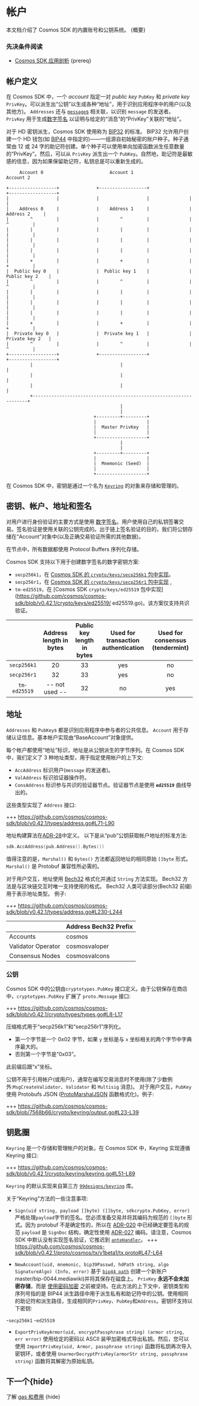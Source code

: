 # 帐户

本文档介绍了 Cosmos SDK 的内置账号和公钥系统。 {概要}

### 先决条件阅读

- [Cosmos SDK 应用剖析](./app-anatomy.md) {prereq}

## 帐户定义

在 Cosmos SDK 中，一个 _account_ 指定一对 _public key_ `PubKey` 和 _private key_ `PrivKey`。可以派生出“公钥”以生成各种“地址”，用于识别应用程序中的用户(以及其他方)。 `Addresses` 还与 [`message`s](../building-modules/messages-and-queries.md#messages) 相关联，以识别 `message` 的发送者。 `PrivKey` 用于生成[数字签名](#signatures) 以证明与给定的“消息”的“PrivKey”关联的“地址”。

对于 HD 密钥派生，Cosmos SDK 使用称为 [BIP32](https://github.com/bitcoin/bips/blob/master/bip-0032.mediawiki) 的标准。 BIP32 允许用户创建一个 HD 钱包(如 [BIP44](https://github.com/bitcoin/bips/blob/master/bip-0044.mediawiki) 中指定的)——一组源自初始秘密的账户种子。种子通常由 12 或 24 字的助记符创建。单个种子可以使用单向加密函数派生任意数量的“PrivKey”。然后，可以从 `PrivKey` 派生出一个 `PubKey`。自然地，助记符是最敏感的信息，因为如果保留助记符，私钥总是可以重新生成的。 
```
     Account 0                         Account 1                         Account 2

+------------------+              +------------------+               +------------------+
|                  |              |                  |               |                  |
|    Address 0     |              |    Address 1     |               |    Address 2     |
|        ^         |              |        ^         |               |        ^         |
|        |         |              |        |         |               |        |         |
|        |         |              |        |         |               |        |         |
|        |         |              |        |         |               |        |         |
|        +         |              |        +         |               |        +         |
|  Public key 0    |              |  Public key 1    |               |  Public key 2    |
|        ^         |              |        ^         |               |        ^         |
|        |         |              |        |         |               |        |         |
|        |         |              |        |         |               |        |         |
|        |         |              |        |         |               |        |         |
|        +         |              |        +         |               |        +         |
|  Private key 0   |              |  Private key 1   |               |  Private key 2   |
|        ^         |              |        ^         |               |        ^         |
+------------------+              +------------------+               +------------------+
         |                                 |                                  |
         |                                 |                                  |
         |                                 |                                  |
         +--------------------------------------------------------------------+
                                           |
                                           |
                                 +---------+---------+
                                 |                   |
                                 |  Master PrivKey   |
                                 |                   |
                                 +-------------------+
                                           |
                                           |
                                 +---------+---------+
                                 |                   |
                                 |  Mnemonic (Seed)  |
                                 |                   |
                                 +-------------------+
```

在 Cosmos SDK 中，密钥是通过一个名为 [`Keyring`](#keyring) 的对象来存储和管理的。

## 密钥、帐户、地址和签名

对用户进行身份验证的主要方式是使用 [数字签名](https://en.wikipedia.org/wiki/Digital_signature)。用户使用自己的私钥签署交易。签名验证是使用关联的公钥完成的。出于链上签名验证的目的，我们将公钥存储在“Account”对象中(以及正确交易验证所需的其他数据)。

在节点中，所有数据都使用 Protocol Buffers 序列化存储。

Cosmos SDK 支持以下用于创建数字签名的数字密钥方案:

- `secp256k1`，在 [Cosmos SDK 的 `crypto/keys/secp256k1` 包中实现](https://github.com/cosmos/cosmos-sdk/blob/v0.42.1/crypto/keys/secp256k1/secp256k1。去)。
- `secp256r1`，在 [Cosmos SDK 的 `crypto/keys/secp256r1` 包中实现](https://github.com/cosmos/cosmos-sdk/blob/master/crypto/keys/secp256r1/pubkey.go) ,
- `tm-ed25519`，在 [Cosmos SDK `crypto/keys/ed25519` 包中实现](https://github.com/cosmos/cosmos-sdk/blob/v0.42.1/crypto/keys/ed25519/ ed25519.go)。该方案仅支持共识验证。 

|              | Address length in bytes | Public key length in bytes | Used for transaction authentication | Used for consensus (tendermint) |
|:------------:|:-----------------------:|:--------------------------:|:-----------------------------------:|:-------------------------------:|
| `secp256k1`  | 20                      |                         33 | yes                                 | no                              |
| `secp256r1`  | 32                      |                         33 | yes                                 | no                              |
| `tm-ed25519` | -- not used --          |                         32 | no                                  | yes                             |

## 地址

`Addresses` 和 `PubKey`s 都是识别应用程序中参与者的公共信息。 `Account` 用于存储认证信息。基本帐户实现由“BaseAccount”对象提供。

每个帐户都使用“地址”标识，地址是从公钥派生的字节序列。在 Cosmos SDK 中，我们定义了 3 种地址类型，用于指定使用帐户的上下文:

- `AccAddress` 标识用户(`message` 的发送者)。
- `ValAddress` 标识验证器操作符。
- `ConsAddress` 标识参与共识的验证器节点。验证器节点是使用 **`ed25519`** 曲线导出的。

这些类型实现了 `Address` 接口:

+++ https://github.com/cosmos/cosmos-sdk/blob/v0.42.1/types/address.go#L71-L90

地址构建算法在[ADR-28](https://github.com/cosmos/cosmos-sdk/blob/master/docs/architecture/adr-028-public-key-addresses.md)中定义。
以下是从“pub”公钥获取帐户地址的标准方法: 

```go
sdk.AccAddress(pub.Address().Bytes())
```

值得注意的是，`Marshal()` 和 `Bytes()` 方法都返回地址的相同原始 `[]byte` 形式。 `Marshal()` 是 Protobuf 兼容性所必需的。

对于用户交互，地址使用 [Bech32](https://en.bitcoin.it/wiki/Bech32) 格式化并通过 `String` 方法实现。 Bech32 方法是与区块链交互时唯一支持使用的格式。 Bech32 人类可读部分(Bech32 前缀)用于表示地址类型。 例子: 

+++ https://github.com/cosmos/cosmos-sdk/blob/v0.42.1/types/address.go#L230-L244

|                    | Address Bech32 Prefix |
| ------------------ | --------------------- |
| Accounts           | cosmos                |
| Validator Operator | cosmosvaloper         |
| Consensus Nodes    | cosmosvalcons         |

### 公钥

Cosmos SDK 中的公钥由`cryptotypes.PubKey` 接口定义。由于公钥保存在商店中，`cryptotypes.PubKey` 扩展了 `proto.Message` 接口:

+++ https://github.com/cosmos/cosmos-sdk/blob/v0.42.1/crypto/types/types.go#L8-L17

压缩格式用于“secp256k1”和“secp256r1”序列化。

- 第一个字节是一个 0x02 字节，如果 `y` 坐标是与 `x` 坐标相关的两个字节中字典序最大的。
- 否则第一个字节是“0x03”。

此前缀后跟“x”坐标。

公钥不用于引用帐户(或用户)，通常在编写交易消息时不使用(除了少数例外:`MsgCreateValidator`、`Validator` 和 `Multisig` 消息)。
对于用户交互，`PubKey` 使用 Protobufs JSON ([ProtoMarshalJSON](https://github.com/cosmos/cosmos-sdk/blob/release/v0.42.x/codec/json.go#L12) 函数格式化)。例子:

+++ https://github.com/cosmos/cosmos-sdk/blob/7568b66/crypto/keyring/output.go#L23-L39

## 钥匙圈

`Keyring` 是一个存储和管理帐户的对象。在 Cosmos SDK 中，Keyring 实现遵循 Keyring 接口:

+++ https://github.com/cosmos/cosmos-sdk/blob/v0.42.1/crypto/keyring/keyring.go#L51-L89

`Keyring` 的默认实现来自第三方 [`99designs/keyring`](https://github.com/99designs/keyring) 库。

关于“Keyring”方法的一些注意事项:

- `Sign(uid string, payload []byte) ([]byte, sdkcrypto.PubKey, error)`严格处理`payload`字节的签名。您必须准备交易并将其编码为规范的 `[]byte` 形式。因为 protobuf 不是确定性的，所以在 [ADR-020](../architecture/adr-020-protobuf-transaction-encoding.md) 中已经确定要签名的规范 `payload` 是 `SignDoc` 结构，确定性使用 [ADR-027](adr-027-deterministic-protobuf-serialization.md) 编码。请注意，Cosmos SDK 中默认没有实现签名验证，它推迟到 [`anteHandler`](../core/baseapp.md#antehandler)。
  +++ https://github.com/cosmos/cosmos-sdk/blob/v0.42.1/proto/cosmos/tx/v1beta1/tx.proto#L47-L64

- `NewAccount(uid, mnemonic, bip39Passwd, hdPath string, algo SignatureAlgo) (Info, error)` 基于 [`bip44 path`](https://github.com/bitcoin/bips/blob/) 创建一个新账户master/bip-0044.mediawiki)并将其保存在磁盘上。 `PrivKey` **永远不会未加密存储**，而是 [使用密码加密](https://github.com/cosmos/cosmos-sdk/blob/v0.40.0-rc3/crypto/armor.go ) 之前被坚持。在此方法的上下文中，密钥类型和序列号指的是 BIP44 派生路径中用于派生私有和助记符中的公钥。使用相同的助记符和派生路径，生成相同的`PrivKey`、`PubKey`和`Address`。密钥环支持以下密钥:

-`secp256k1`
-`ed25519`

- `ExportPrivKeyArmor(uid, encryptPassphrase string) (armor string, err error)` 使用给定的密码以 ASCII 装甲加密格式导出私钥。然后，您可以使用 `ImportPrivKey(uid, Armor, passphrase string)` 函数将私钥再次导入密钥环，或者使用 `UnarmorDecryptPrivKey(armorStr string, passphrase string)` 函数将其解密为原始私钥。

## 下一个{hide}

了解 [gas 和费用](./gas-fees.md) {hide} 
